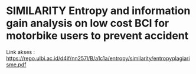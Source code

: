 # SIMILARITY Entropy and information gain analysis on low cost BCI for motorbike users to prevent accident

Link akses : https://repo.ulbi.ac.id/d4if/nn257l/B/a1c1a/entropy/similarity/entropyplagiarisme.pdf

